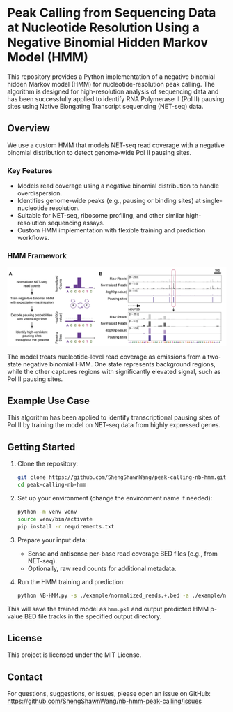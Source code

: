 # Peak Calling from Sequencing Data at Nucleotide Resolution Using a Negative Binomial Hidden Markov Model (HMM)

This repository provides a Python implementation of a negative binomial hidden Markov model (HMM) for nucleotide-resolution peak calling. The algorithm is designed for high-resolution analysis of sequencing data and has been successfully applied to identify RNA Polymerase II (Pol II) pausing sites using Native Elongating Transcript sequencing (NET-seq) data.

## Overview

We use a custom HMM that models NET-seq read coverage with a negative binomial distribution to detect genome-wide Pol II pausing sites.

### Key Features

- Models read coverage using a negative binomial distribution to handle overdispersion.
- Identifies genome-wide peaks (e.g., pausing or binding sites) at single-nucleotide resolution.
- Suitable for NET-seq, ribosome profiling, and other similar high-resolution sequencing assays.
- Custom HMM implementation with flexible training and prediction workflows.

### HMM Framework

![HMM Framework](figs/hmm_illustration.png)

The model treats nucleotide-level read coverage as emissions from a two-state negative binomial HMM. One state represents background regions, while the other captures regions with significantly elevated signal, such as Pol II pausing sites.

## Example Use Case

This algorithm has been applied to identify transcriptional pausing sites of Pol II by training the model on NET-seq data from highly expressed genes.

## Getting Started

1. Clone the repository:
   ```bash
   git clone https://github.com/ShengShawnWang/peak-calling-nb-hmm.git
   cd peak-calling-nb-hmm
   ```

2. Set up your environment (change the environment name if needed):
   ```bash
   python -m venv venv
   source venv/bin/activate
   pip install -r requirements.txt
   ```

3. Prepare your input data:
   - Sense and antisense per-base read coverage BED files (e.g., from NET-seq).
   - Optionally, raw read counts for additional metadata.

4. Run the HMM training and prediction:
   ```bash
   python NB-HMM.py -s ./example/normalized_reads.+.bed -a ./example/normalized_reads.-.bed -t 1 -o ./example/
   ```

This will save the trained model as `hmm.pkl` and output predicted HMM p-value BED file tracks in the specified output directory.


## License

This project is licensed under the MIT License.


## Contact

For questions, suggestions, or issues, please open an issue on GitHub:
https://github.com/ShengShawnWang/nb-hmm-peak-calling/issues

